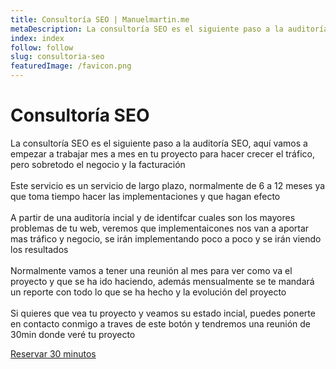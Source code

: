 ```yaml
---
title: Consultoría SEO | Manuelmartin.me
metaDescription: La consultoría SEO es el siguiente paso a la auditoría SEO, aquí vamos a empezar a trabajar mes a mes en tu proyecto para hacer crecer el tráfico, pero sobretodo el negocio y la facturación
index: index
follow: follow
slug: consultoria-seo
featuredImage: /favicon.png
---
```


# Consultoría SEO

La consultoría SEO es el siguiente paso a la auditoría SEO, aquí vamos a empezar a trabajar mes a mes en tu proyecto para hacer crecer el tráfico, pero sobretodo el negocio y la facturación
\
\
Este servicio es un servicio de largo plazo, normalmente de 6 a 12 meses ya que toma tiempo hacer las implementaciones y que hagan efecto
\
\
A partir de una auditoría incial y de identifcar cuales son los mayores problemas de tu web, veremos que implementaicones nos van a aportar mas tráfico y negocio, se irán implementando poco a poco y se irán viendo los resultados
\
\
Normalmente vamos a tener una reunión al mes para ver como va el proyecto y que se ha ido haciendo, además mensualmente se te mandará un reporte con todo lo que se ha hecho y la evolución del proyecto
\
\
Si quieres que vea tu proyecto y veamos su estado incial, puedes ponerte en contacto conmigo a traves de este botón y tendremos una reunión de 30min donde veré tu proyecto

<div class="flex justify-center my-4">
    <a href="https://calendly.com/manuel-martin-morante/reunion" class="btn-border" role="button">Reservar 30 minutos</a>
</div>